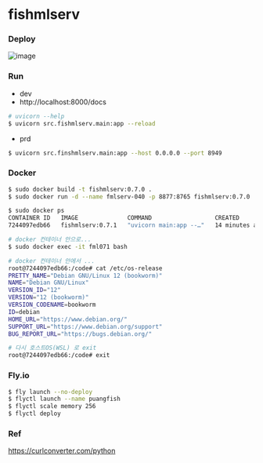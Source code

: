 # fishmlserv

### Deploy
![image](https://github.com/user-attachments/assets/5ba77e0a-1989-4a6a-b518-85373e628064)


### Run
- dev
- http://localhost:8000/docs
```bash
# uvicorn --help
$ uvicorn src.fishmlserv.main:app --reload
```

- prd
```bash
$ uvicorn src.finshmlserv.main:app --host 0.0.0.0 --port 8949
```

### Docker
```bash
$ sudo docker build -t fishmlserv:0.7.0 .
$ sudo docker run -d --name fmlserv-040 -p 8877:8765 fishmlserv:0.7.0

$ sudo docker ps
CONTAINER ID   IMAGE              COMMAND                  CREATED          STATUS          PORTS                                       NAMES
7244097edb66   fishmlserv:0.7.1   "uvicorn main:app --…"   14 minutes ago   Up 14 minutes   0.0.0.0:7799->8080/tcp, :::7799->8080/tcp   fml071

# docker 컨테이너 안으로...
$ sudo docker exec -it fml071 bash

# docker 컨테이너 안에서 ...
root@7244097edb66:/code# cat /etc/os-release
PRETTY_NAME="Debian GNU/Linux 12 (bookworm)"
NAME="Debian GNU/Linux"
VERSION_ID="12"
VERSION="12 (bookworm)"
VERSION_CODENAME=bookworm
ID=debian
HOME_URL="https://www.debian.org/"
SUPPORT_URL="https://www.debian.org/support"
BUG_REPORT_URL="https://bugs.debian.org/"

# 다시 호스트OS(WSL) 로 exit
root@7244097edb66:/code# exit
```


### Fly.io
```bash
$ fly launch --no-deploy
$ flyctl launch --name puangfish
$ flyctl scale memory 256
$ flyctl deploy
```


### Ref
https://curlconverter.com/python
